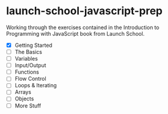 # launch-school-javascript-prep

Working through the exercises contained in the Introduction to Programming with
JavaScript book from Launch School.

- [x] Getting Started
- [ ] The Basics
- [ ] Variables
- [ ] Input/Output
- [ ] Functions
- [ ] Flow Control
- [ ] Loops & Iterating
- [ ] Arrays
- [ ] Objects
- [ ] More Stuff
